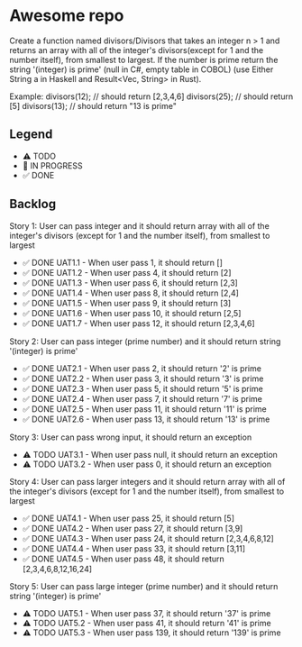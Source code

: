 # Awesome repo

Create a function named divisors/Divisors that takes an integer n > 1 and returns an array with all of the integer's divisors(except for 1 and the number itself), from smallest to largest. If the number is prime return the string '(integer) is prime' (null in C#, empty table in COBOL) (use Either String a in Haskell and Result<Vec<u32>, String> in Rust).

Example:
divisors(12); // should return [2,3,4,6]
divisors(25); // should return [5]
divisors(13); // should return "13 is prime"


## Legend
- ⚠ TODO
- 🚧 IN PROGRESS
- ✅ DONE

## Backlog

Story 1: User can pass integer and it should return array with all of the integer's divisors (except for 1 and the number itself), from smallest to largest
- ✅ DONE UAT1.1 - When user pass 1, it should return []
- ✅ DONE UAT1.2 - When user pass 4, it should return [2]
- ✅ DONE UAT1.3 - When user pass 6, it should return [2,3]
- ✅ DONE UAT1.4 - When user pass 8, it should return [2,4]
- ✅ DONE UAT1.5 - When user pass 9, it should return [3]
- ✅ DONE UAT1.6 - When user pass 10, it should return [2,5]
- ✅ DONE UAT1.7 - When user pass 12, it should return [2,3,4,6]

Story 2: User can pass integer (prime number) and it should return string '(integer) is prime' 
- ✅ DONE UAT2.1 - When user pass 2, it should return '2' is prime
- ✅ DONE UAT2.2 - When user pass 3, it should return '3' is prime
- ✅ DONE UAT2.3 - When user pass 5, it should return '5' is prime
- ✅ DONE UAT2.4 - When user pass 7, it should return '7' is prime
- ✅ DONE UAT2.5 - When user pass 11, it should return '11' is prime
- ✅ DONE UAT2.6 - When user pass 13, it should return '13' is prime

Story 3: User can pass wrong input, it should return an exception
- ⚠ TODO UAT3.1 - When user pass null, it should return an exception
- ⚠ TODO UAT3.2 - When user pass 0, it should return an exception

Story 4:  User can pass larger integers and it should return array with all of the integer's divisors (except for 1 and the number itself), from smallest to largest
- ✅ DONE UAT4.1 - When user pass 25, it should return [5]
- ✅ DONE UAT4.2 - When user pass 27, it should return [3,9]
- ✅ DONE UAT4.3 - When user pass 24, it should return [2,3,4,6,8,12]
- ✅ DONE UAT4.4 - When user pass 33, it should return [3,11]
- ✅ DONE UAT4.5 - When user pass 48, it should return [2,3,4,6,8,12,16,24]

Story 5: User can pass large integer (prime number) and it should return string '(integer) is prime'
- ⚠ TODO UAT5.1 - When user pass 37, it should return '37' is prime
- ⚠ TODO UAT5.2 - When user pass 41, it should return '41' is prime
- ⚠ TODO UAT5.3 - When user pass 139, it should return '139' is prime
